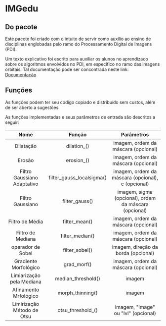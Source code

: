 # IMGedu

## Do pacote

Este pacote foi criado com o intuito de servir como auxílio ao ensino de disciplinas englobadas pelo ramo do Processamento Digital de Imagens (PDI).

Um texto explicativo foi escrito para auxiliar os alunos no aprendizado sobre os algoritmos envolvidos no PDI, em específico no ramo das imagens orbitais. Tal documentação pode ser concontrada neste link: [Documentação](https://menimato.github.io/IMGedu.jl/)

## Funções

As funções podem ter seu código copiado e distribuído sem custos, além de ser aberto a sugestões.

As funções implementadas e seus parâmetros de entrada são descritos a seguir:

| Nome                        | Função                    | Parâmetros                                            |
|:----:                       |:-----------:              |:----------:                                           |
| Dilatação                   | dilation_()               | imagem, ordem da máscara (opcional)                   |
| Erosão                      | erosion_()                | imagem, ordem da máscara (opcional)                   |
| Filtro Gaussiano Adaptativo | filter_gauss_localsigma() | imagem, ordem da máscara (opcional), c (opcional)     |
| Filtro Gaussiano            | filter_gauss()            | imagem, sigma (opcional), ordem da máscara (opcional) |
| Filtro de Média             | filter_mean()             | imagem, ordem da máscara (opcional)                   |
| Filtro de Mediana           | filter_median()           | imagem, ordem da máscara (opcional)                   |
| operador de Sobel           | filter_sobel()            | imagem, direção da borda (opcional)                   |
| Gradiente Morfológico       | grad_morf()               | imagem, ordem da máscara (opcional)                   |
| Limiarização pela Mediana   | median_threshold()        | imagem                                                |
| Afinamento Mrfológico       | morph_thinning()          | imagem                                                |
| Limirização Método de Otsu  | otsu_threshold_()         | imagem, "image" ou "lvl" (opcional)                   |
